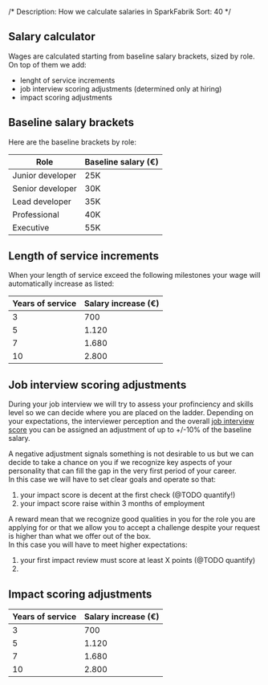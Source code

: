/*
Description: How we calculate salaries in SparkFabrik
Sort: 40
*/

## Salary calculator

Wages are calculated starting from baseline salary brackets, sized by role.
On top of them we add:

* lenght of service increments
* job interview scoring adjustments (determined only at hiring)
* impact scoring adjustments

## Baseline salary brackets

Here are the baseline brackets by role:

| Role | Baseline salary (€) |
|---|---|
| Junior developer | 25K |
| Senior developer | 30K |
| Lead developer | 35K |
| Professional | 40K |
| Executive | 55K |

## Length of service increments

When your length of service exceed the following milestones your wage will automatically increase as listed:

| Years of service | Salary increase (€) |
|---|---|
| 3 | 700 |
| 5 | 1.120 |
| 7 | 1.680 |
| 10 | 2.800 |

## Job interview scoring adjustments

During your job interview we will try to assess your profinciency and skills level so we can decide where you are placed on the ladder.
Depending on your expectations, the interviewer perception and the overall [job interview score](/working-at-sparkfabrik/job-interviews) you can be assigned an adjustment of up to +/-10% of the baseline salary.

A negative adjustment signals something is not desirable to us but we can decide to take a chance on you if we recognize key aspects of your personality that can fill the gap in the very first period of your career.  
In this case we will have to set clear goals and operate so that:

1. your impact score is decent at the first check (@TODO quantify!)
2. your impact score raise within 3 months of employment

A reward mean that we recognize good qualities in you for the role you are applying for or that we allow you to accept a challenge despite your request is higher than what we offer out of the box.  
In this case you will have to meet higher expectations:

1. your first impact review must score at least X points (@TODO quantify)
2. 

## Impact scoring adjustments



| Years of service | Salary increase (€) |
|---|---|
| 3 | 700 |
| 5 | 1.120 |
| 7 | 1.680 |
| 10 | 2.800 |

